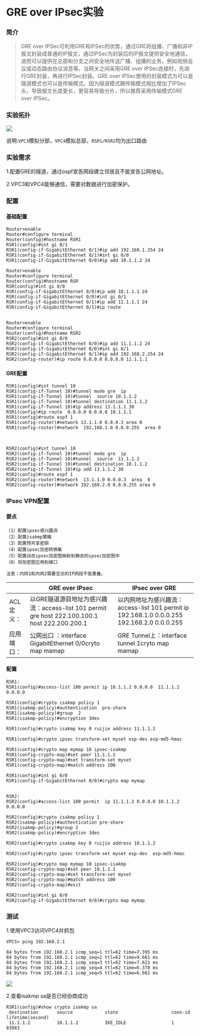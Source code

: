 # GRE over IPsec实验

### 简介

> GRE over IPSec可利用GRE和IPSec的优势，通过GRE将组播、广播和非IP报文封装成普通的IP报文，通过IPSec为封装后的IP报文提供安全地通信，进而可以提供在总部和分支之间安全地传送广播、组播的业务，例如视频会议或动态路由协议消息等。当网关之间采用GRE over IPSec连接时，先进行GRE封装，再进行IPSec封装。GRE over IPSec使用的封装模式为可以是隧道模式也可以是传输模式。因为隧道模式跟传输模式相比增加了IPSec头，导致报文长度更长，更容易导致分片，所以推荐采用传输模式GRE over IPSec。

### 实验拓扑

![](https://s3.bmp.ovh/imgs/2024/10/09/a9136fe527462fd0.png)

说明:`VPC3`模拟分部，`VPC4`模拟总部，`RSR1/RSR2`均为出口路由

### 实验需求

1.配置GRE的隧道，通过ospf宣告网段建立邻居且不能宣告公网地址。

2.VPC3和VPC4能够通信，需要对数据进行加密保护。

### 配置

#### 基础配置

```
Router>enable  
Router#configure terminal 
Router(config)#hostname RSR1
RSR1(config)#int gi 0/1 
RSR1(config-if-GigabitEthernet 0/1)#ip add 192.168.1.254 24 
RSR1(config-if-GigabitEthernet 0/1)#int gi 0/0 
RSR1(config-if-GigabitEthernet 0/0)#ip add 10.1.1.2 24 
 
Router>enable  
Router#configure terminal 
Router(config)#hostname RSR
RSR(config)#int gi 0/0 
RSR(config-if-GigabitEthernet 0/0)#ip add 10.1.1.1 24 
RSR(config-if-GigabitEthernet 0/0)#int gi 0/1 
RSR(config-if-GigabitEthernet 0/1)#ip add 11.1.1.1 24 
RSR(config-if-GigabitEthernet 0/1)#ip route 
 
 
Router>enable  
Router#configure terminal 
Router(config)#hostname RSR2
RSR2(config)#int gi 0/0 
RSR2(config-if-GigabitEthernet 0/0)#ip add 11.1.1.2 24 
RSR2(config-if-GigabitEthernet 0/0)#int gi 0/1 
RSR2(config-if-GigabitEthernet 0/1)#ip add 192.168.2.254 24 
RSR2(config-router)#ip route 0.0.0.0 0.0.0.0 11.1.1.1 
```

#### GRE配置

```
RSR1(config)#int tunnel 10 
RSR1(config-if-Tunnel 10)#tunnel mode gre  ip 
RSR1(config-if-Tunnel 10)#tunnel  source 10.1.1.2 
RSR1(config-if-Tunnel 10)#tunnel destination 11.1.1.2 
RSR1(config-if-Tunnel 10)#ip address 13.1.1.1 30 
RSR1(config)#ip route  0.0.0.0 0.0.0.0 10.1.1.1
RSR1(config)#route ospf 1
RSR1(config-router)#network 13.1.1.0 0.0.0.3 area 0 
RSR1(config-router)#network  192.168.1.0 0.0.0.255  area 0 
 
 
 
RSR2(config)#int tunnel 10 
RSR2(config-if-Tunnel 10)#tunnel mode gre  ip 
RSR2(config-if-Tunnel 10)#tunnel  source  11.1.1.2 
RSR2(config-if-Tunnel 10)#tunnel destination 10.1.1.2 
RSR2(config-if-Tunnel 10)#ip add 13.1.1.2 30 
RSR2(config)#route ospf 1
RSR2(config-router)#network  13.1.1.0 0.0.0.3  area  0 
RSR2(config-router)#network 192.168.2.0 0.0.0.255 area 0 
```

### IPsec VPN配置

#### 要点

```
（1）配置ipsec感兴趣流
（2）配置isakmp策略
（3）配置预共享密钥
（4）配置ipsec加密转换集
（5）配置动态ipsec加密图映射到静态的ipsec加密图中
（6）将加密图应用到接口
 
注意：内网1和内网2需要互访的IP网段不能重叠。
```

|            | GRE over IPsec                                               | IPsec over GRE                                               |
| ---------- | ------------------------------------------------------------ | ------------------------------------------------------------ |
| ACL定义：  | 以GRE隧道源目地址为感兴趣流：access-list 101 permit gre host 222.100.100.1 host 222.200.200.1 | 以内网地址为感兴趣流：access-list 101 permit ip 192.168.1.0 0.0.0.255 192.168.2.0 0.0.0.255 |
| 应用端口： | 公网出口 ：interface GigabitEthernet 0/0cryto map mamap      | GRE Tunnel上：interface tunnel 1cryto map mamap              |

#### 配置

```
RSR1:
RSR1(config)#access-list 100 permit ip 10.1.1.2 0.0.0.0  11.1.1.2  0.0.0.0
 
RSR1(config)#crypto isakmp policy 1 
RSR1(isakmp-policy)#authentication  pre-share 
RSR1(isakmp-policy)#group  2
RSR1(isakmp-policy)#encryption 3des 
 
RSR1(config)#crypto isakmp key 0 ruijie address 11.1.1.2 
 
RSR1(config)#crypto ipsec transform-set myset esp-des esp-md5-hmac 
 
RSR1(config)#crypto map mymap 10 ipsec-isakmp 
RSR1(config-crypto-map)#set peer 11.1.1.2 
RSR1(config-crypto-map)#set transform-set myset 
RSR1(config-crypto-map)#match address 100 
 
RSR1(config)#int gi 0/0 
RSR1(config-if-GigabitEthernet 0/0)#crypto map mymap 
 
 
RSR2:
RSR2(config)#access-list 100 permit  ip 11.1.1.2 0.0.0.0 10.1.1.2 0.0.0.0 
 
RSR2(config)#crypto isakmp policy 1 
RSR2(isakmp-policy)#authentication pre-share 
RSR2(isakmp-policy)#group 2
RSR2(isakmp-policy)#encryption 3des 
 
RSR2(config)#crypto isakmp key 0 ruijie address 10.1.1.2 
 
RSR2(config)#crypto ipsec transform-set myset esp-des  esp-md5-hmac 
 
RSR2(config)#crypto map mymap 10 ipsec-isakmp  
RSR2(config-crypto-map)#set peer 10.1.1.2 
RSR2(config-crypto-map)#set transform-set myset 
RSR2(config-crypto-map)#match address 100 
RSR2(config-crypto-map)#exit 
 
RSR2(config)#int gi 0/0 
RSR2(config-if-GigabitEthernet 0/0)#crypto map mymap 
```

### 测试

1.使用VPC3访问VPC4并抓包

```
VPCS> ping 192.168.2.1
 
84 bytes from 192.168.2.1 icmp_seq=1 ttl=62 time=7.395 ms
84 bytes from 192.168.2.1 icmp_seq=2 ttl=62 time=9.661 ms
84 bytes from 192.168.2.1 icmp_seq=3 ttl=62 time=7.621 ms
84 bytes from 192.168.2.1 icmp_seq=4 ttl=62 time=6.378 ms
84 bytes from 192.168.2.1 icmp_seq=5 ttl=62 time=6.661 ms
```

![](https://s3.bmp.ovh/imgs/2024/10/09/aa193e67505dddfc.png)

2.查看isakmp sa是否已经协商成功

```
RSR1(config)#show crypto isakmp sa 
 destination       source            state                    conn-id           lifetime(second) 
 11.1.1.2          10.1.1.2          IKE_IDLE                 1                 83983    
```